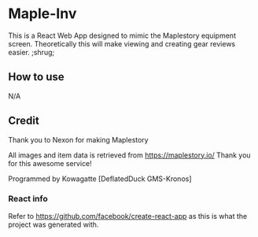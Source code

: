 # Maple-Inv
This is a React Web App designed to mimic the Maplestory equipment screen.
Theoretically this will make viewing and creating gear reviews easier. ;shrug;

## How to use

N/A

## Credit
Thank you to Nexon for making Maplestory

All images and item data is retrieved from https://maplestory.io/ Thank you for this awesome service!

Programmed by Kowagatte [DeflatedDuck GMS-Kronos]

### React info
Refer to https://github.com/facebook/create-react-app as this is what the project was generated with.